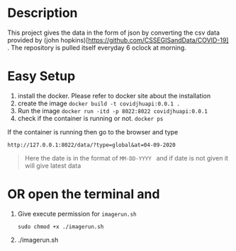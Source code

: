 Description
======

This project gives the data in the form of json by converting the csv data provided by (john hopkins)[https://github.com/CSSEGISandData/COVID-19] . The repository is pulled itself everyday 6 oclock at morning. 

Easy Setup
======
 1. install the docker. Please refer to docker site about the installation
 2. create the image ``` docker build -t covidjhuapi:0.0.1 . ```
 3. Run the image ``` docker run -itd -p 8022:8022 covidjhuapi:0.0.1 ```
 4. check if the container is running or not. ``` docker ps ```

 If the container is running then go to the browser and type

 ``` http://127.0.0.1:8022/data/?type=global&at=04-09-2020 ```

 > Here the date is in the format of ```MM-DD-YYYY ``` and if date is not given it will give latest data

 OR open the terminal and
 ==============================

 1. Give execute permission for ``` imagerun.sh ```

    ``` sudo chmod +x ./imagerun.sh ```
 2. ./imagerun.sh
